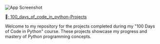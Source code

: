 
![App Screenshot](https://media.giphy.com/media/coxQHKASG60HrHtvkt/giphy.gif?cid=790b76113t4rcnntbxigoxrhoxtcsprx7p4vw3r3szmhbgbp&ep=v1_gifs_search&rid=giphy.gif&ct=g)


🔗<a href="https://github.com/Activesamu3l/100_days_of_code_in_python-Projects">: 100_days_of_code_in_python-Projects</a>

Welcome to my repository for the projects completed during my "100 Days of Code in Python" course. These projects showcase my progress and mastery of Python programming concepts.

